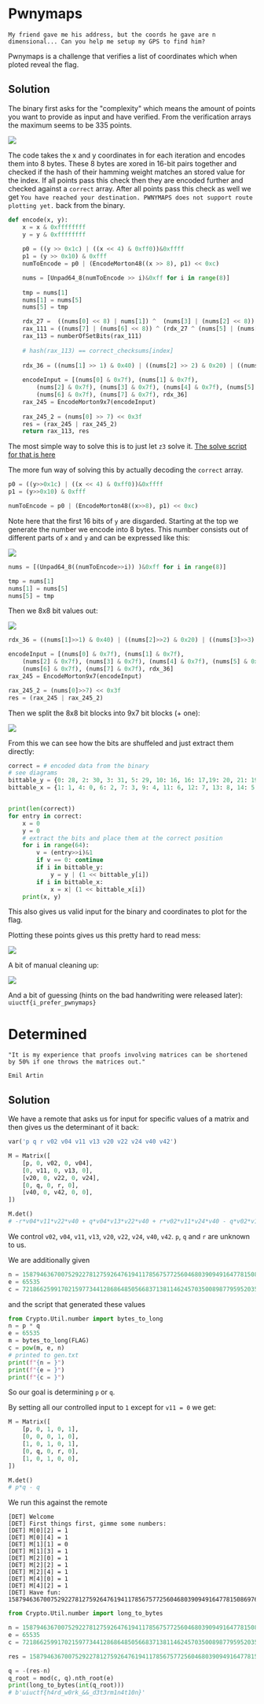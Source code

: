 # Pwnymaps

    My friend gave me his address, but the coords he gave are n dimensional... Can you help me setup my GPS to find him?


Pwnymaps is a challenge that verifies a list of coordinates which when ploted reveal the flag.

## Solution

The binary first asks for the "complexity" which means the amount of points you want to provide as input and have verified.
From the verification arrays the maximum seems to be 335 points.

![](img/encode.png)

The code takes the x and y coordinates in for each iteration and encodes them into 8 bytes.
These 8 bytes are xored in 16-bit pairs together and checked if the hash of their hamming weight matches an stored value for the index.
If all points pass this check then they are encoded further and checked against a `correct` array.
After all points pass this check as well we get `You have reached your destination. PWNYMAPS does not support route plotting yet.` back from the binary.


```python
def encode(x, y):
    x = x & 0xffffffff
    y = y & 0xffffffff
    
    p0 = ((y >> 0x1c) | ((x << 4) & 0xff0))&0xffff
    p1 = (y >> 0x10) & 0xfff
    numToEncode = p0 | (EncodeMorton48((x >> 8), p1) << 0xc)

    nums = [Unpad64_8(numToEncode >> i)&0xff for i in range(8)]
    
    tmp = nums[1]
    nums[1] = nums[5]
    nums[5] = tmp

    rdx_27 =  ((nums[0] << 8) | nums[1]) ^  (nums[3] | (nums[2] << 8))
    rax_111 = ((nums[7] | (nums[6] << 8)) ^ (rdx_27 ^ (nums[5] | (nums[4] << 8))))
    rax_113 = numberOfSetBits(rax_111)
    
    # hash(rax_113) == correct_checksums[index]
    
    rdx_36 = ((nums[1] >> 1) & 0x40) | ((nums[2] >> 2) & 0x20) | ((nums[3] >> 3) & 0x10) | ((nums[4] >> 4) & 8) | ((nums[5] >> 5) & 4) | ((nums[6] >> 6) & 2) | ((nums[7] >> 7) & 1)
    
    encodeInput = [(nums[0] & 0x7f), (nums[1] & 0x7f), 
        (nums[2] & 0x7f), (nums[3] & 0x7f), (nums[4] & 0x7f), (nums[5] & 0x7f),
        (nums[6] & 0x7f), (nums[7] & 0x7f), rdx_36]
    rax_245 = EncodeMorton9x7(encodeInput)
    
    rax_245_2 = (nums[0] >> 7) << 0x3f
    res = (rax_245 | rax_245_2)
    return rax_113, res
```

The most simple way to solve this is to just let `z3` solve it.
[The solve script for that is here](z3solve.py)

The more fun way of solving this by actually decoding the `correct` array.

```python
p0 = ((y>>0x1c) | ((x << 4) & 0xff0))&0xffff
p1 = (y>>0x10) & 0xfff

numToEncode = p0 | (EncodeMorton48((x>>8), p1) << 0xc)
```

Note here that the first 16 bits of `y` are disgarded. 
Starting at the top we generate the number we encode into 8 bytes.
This number consists out of different parts of `x` and `y` and can be expressed like this:

![](img/encodeImg0.svg)


```python
nums = [(Unpad64_8((numToEncode>>i)) )&0xff for i in range(8)]

tmp = nums[1]
nums[1] = nums[5]
nums[5] = tmp
```

Then we 8x8 bit values out:

![](img/encodeImg1.svg)

```python
rdx_36 = ((nums[1]>>1) & 0x40) | ((nums[2]>>2) & 0x20) | ((nums[3]>>3) & 0x10) | ((nums[4]>>4) & 8) | ((nums[5]>>5) & 4) | ((nums[6]>>6) & 2) | ((nums[7]>>7) & 1)

encodeInput = [(nums[0] & 0x7f), (nums[1] & 0x7f), 
    (nums[2] & 0x7f), (nums[3] & 0x7f), (nums[4] & 0x7f), (nums[5] & 0x7f),
    (nums[6] & 0x7f), (nums[7] & 0x7f), rdx_36]
rax_245 = EncodeMorton9x7(encodeInput)

rax_245_2 = (nums[0]>>7) << 0x3f
res = (rax_245 | rax_245_2)
```

Then we split the 8x8 bit blocks into 9x7 bit blocks (+ one):

![](img/encodeImg2.svg)

From this we can see how the bits are shuffeled and just extract them directly:

```python
correct = # encoded data from the binary
# see diagrams
bittable_y = {0: 28, 2: 30, 3: 31, 5: 29, 10: 16, 16: 17,19: 20, 21: 19, 23: 18, 25: 21, 28: 24, 30: 23, 32: 22, 34: 25, 39: 27, 41: 26 }
bittable_x = {1: 1, 4: 0, 6: 2, 7: 3, 9: 4, 11: 6, 12: 7, 13: 8, 14: 5, 15: 9, 18: 10, 20: 11, 22: 12, 24: 13, 27: 14, 29: 15, 31: 16, 33: 17, 36: 18, 38: 19, 40: 20, 42: 21, 45: 22, 47: 23, 49: 24, 51: 25, 53: 31, 54: 26, 56: 27, 58: 28, 60: 29, 63: 30 }


print(len(correct))
for entry in correct:   
    x = 0
    y = 0
    # extract the bits and place them at the correct position
    for i in range(64):
        v = (entry>>i)&1
        if v == 0: continue
        if i in bittable_y:
            y = y | (1 << bittable_y[i])
        if i in bittable_x:
            x = x| (1 << bittable_x[i])
    print(x, y)
```

This also gives us valid input for the binary and coordinates to plot for the flag.



Plotting these points gives us this pretty hard to read mess:

![](img/lines.png)

A bit of manual cleaning up:

![](img/cleaned.png)

And a bit of guessing (hints on the bad handwriting were released later): `uiuctf{i_prefer_pwnymaps}`

# Determined 

    "It is my experience that proofs involving matrices can be shortened by 50% if one throws the matrices out."

    Emil Artin
    
## Solution

We have a remote that asks us for input for specific values of a matrix and then gives us the determinant of it back:

```python
var('p q r v02 v04 v11 v13 v20 v22 v24 v40 v42')

M = Matrix([
    [p, 0, v02, 0, v04],
    [0, v11, 0, v13, 0],
    [v20, 0, v22, 0, v24],
    [0, q, 0, r, 0],
    [v40, 0, v42, 0, 0],
])

M.det()
# -r*v04*v11*v22*v40 + q*v04*v13*v22*v40 + r*v02*v11*v24*v40 - q*v02*v13*v24*v40 + r*v04*v11*v20*v42 - q*v04*v13*v20*v42 - p*r*v11*v24*v42 + p*q*v13*v24*v42

```

We control `v02`, `v04`, `v11`, `v13`, `v20`, `v22`, `v24`, `v40`, `v42`.
`p`, `q` and `r` are unknown to us.

We are additionally given

```python
n = 158794636700752922781275926476194117856757725604680390949164778150869764326023702391967976086363365534718230514141547968577753309521188288428236024251993839560087229636799779157903650823700424848036276986652311165197569877428810358366358203174595667453056843209344115949077094799081260298678936223331932826351
e = 65535
c = 72186625991702159773441286864850566837138114624570350089877959520356759693054091827950124758916323653021925443200239303328819702117245200182521971965172749321771266746783797202515535351816124885833031875091162736190721470393029924557370228547165074694258453101355875242872797209141366404264775972151904835111
```

and the script that generated these values

```python
from Crypto.Util.number import bytes_to_long
n = p * q
e = 65535
m = bytes_to_long(FLAG)
c = pow(m, e, n)
# printed to gen.txt
print(f"{n = }")
print(f"{e = }")
print(f"{c = }")
```

So our goal is determining `p` or `q`.

By setting all our controlled input to `1` except for `v11 = 0` we get:

```python
M = Matrix([
    [p, 0, 1, 0, 1],
    [0, 0, 0, 1, 0],
    [1, 0, 1, 0, 1],
    [0, q, 0, r, 0],
    [1, 0, 1, 0, 0],
])

M.det()
# p*q - q
```
We run this against the remote

```
[DET] Welcome
[DET] First things first, gimme some numbers:
[DET] M[0][2] = 1
[DET] M[0][4] = 1
[DET] M[1][1] = 0
[DET] M[1][3] = 1
[DET] M[2][0] = 1
[DET] M[2][2] = 1
[DET] M[2][4] = 1
[DET] M[4][0] = 1
[DET] M[4][2] = 1
[DET] Have fun: 158794636700752922781275926476194117856757725604680390949164778150869764326023702391967976086363365534718230514141547968577753309521188288428236024251993827021237309488607099396251558718631178638562077858262514078537543492352337967199580389883367433729078970596973723167029400868564841912135610784434189991222
```

```python
from Crypto.Util.number import long_to_bytes

n = 158794636700752922781275926476194117856757725604680390949164778150869764326023702391967976086363365534718230514141547968577753309521188288428236024251993839560087229636799779157903650823700424848036276986652311165197569877428810358366358203174595667453056843209344115949077094799081260298678936223331932826351
e = 65535
c = 72186625991702159773441286864850566837138114624570350089877959520356759693054091827950124758916323653021925443200239303328819702117245200182521971965172749321771266746783797202515535351816124885833031875091162736190721470393029924557370228547165074694258453101355875242872797209141366404264775972151904835111

res = 158794636700752922781275926476194117856757725604680390949164778150869764326023702391967976086363365534718230514141547968577753309521188288428236024251993827021237309488607099396251558718631178638562077858262514078537543492352337967199580389883367433729078970596973723167029400868564841912135610784434189991222

q = -(res-n)
q_root = mod(c, q).nth_root(e)
print(long_to_bytes(int(q_root)))
# b'uiuctf{h4rd_w0rk_&&_d3t3rm1n4t10n}'
```